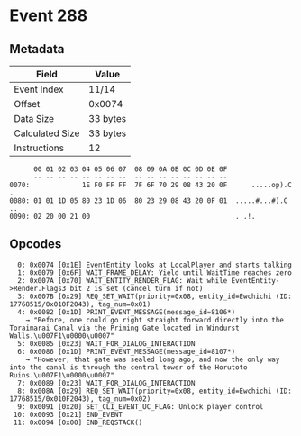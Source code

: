# Event 288

## Metadata

| Field           | Value    |
|-----------------|----------|
| Event Index     | 11/14    |
| Offset          | 0x0074   |
| Data Size       | 33 bytes |
| Calculated Size | 33 bytes |
| Instructions    | 12       |

```
      00 01 02 03 04 05 06 07  08 09 0A 0B 0C 0D 0E 0F
      -- -- -- -- -- -- -- --  -- -- -- -- -- -- -- --
0070:             1E F0 FF FF  7F 6F 70 29 08 43 20 0F      .....op).C .
0080: 01 01 1D 05 80 23 1D 06  80 23 29 08 43 20 0F 01  .....#...#).C ..
0090: 02 20 00 21 00                                    . .!.           
```

## Opcodes

```
  0: 0x0074 [0x1E] EventEntity looks at LocalPlayer and starts talking
  1: 0x0079 [0x6F] WAIT_FRAME_DELAY: Yield until WaitTime reaches zero
  2: 0x007A [0x70] WAIT_ENTITY_RENDER_FLAG: Wait while EventEntity->Render.Flags3 bit 2 is set (cancel turn if not)
  3: 0x007B [0x29] REQ_SET_WAIT(priority=0x08, entity_id=Ewchichi (ID: 17768515/0x010F2043), tag_num=0x01)
  4: 0x0082 [0x1D] PRINT_EVENT_MESSAGE(message_id=8106*)
    → "Before, one could go right straight forward directly into the Toraimarai Canal via the Priming Gate located in Windurst Walls.\u007F1\u0000\u0007"
  5: 0x0085 [0x23] WAIT_FOR_DIALOG_INTERACTION
  6: 0x0086 [0x1D] PRINT_EVENT_MESSAGE(message_id=8107*)
    → "However, that gate was sealed long ago, and now the only way into the canal is through the central tower of the Horutoto Ruins.\u007F1\u0000\u0007"
  7: 0x0089 [0x23] WAIT_FOR_DIALOG_INTERACTION
  8: 0x008A [0x29] REQ_SET_WAIT(priority=0x08, entity_id=Ewchichi (ID: 17768515/0x010F2043), tag_num=0x02)
  9: 0x0091 [0x20] SET_CLI_EVENT_UC_FLAG: Unlock player control
 10: 0x0093 [0x21] END_EVENT
 11: 0x0094 [0x00] END_REQSTACK()
```
